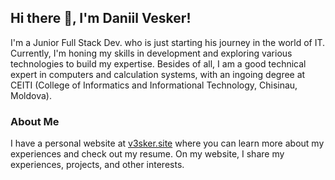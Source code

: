 ## Hi there 👋, I'm Daniil Vesker!

I'm a Junior Full Stack Dev. who is just starting his journey in the world of IT. Currently, I'm honing my skills in development and exploring various technologies to build my expertise. Besides of all, I am a good technical expert in computers and calculation systems, with an ingoing degree at CEITI (College of Informatics and Informational Technology, Chisinau, Moldova). 

### About Me

I have a personal website at [v3sker.site](https://v3sker.site) where you can learn more about my experiences and check out my resume. On my website, I share my experiences, projects, and other interests.
